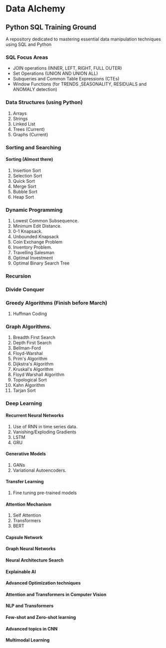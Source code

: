 # Data Alchemy
## Python SQL Training Ground

A repository dedicated to mastering essential data manipulation techniques using SQL and Python

### SQL Focus Areas
- JOIN operations (INNER, LEFT, RIGHT, FULL OUTER)
- Set Operations (UNION AND UNION ALL)
- Subqueries and Common Table Expressions (CTEs)
- Window Functions (for TRENDS ,SEASONALITY, RESIDUALS and ANOMALY detection)

### Data Structures (using Python)
1. Arrays
2. Strings
3. Linked List
4. Trees (Current)
5. Graphs (Current)

### Sorting and Searching
#### Sorting (Almost there)
1. Insertion Sort 
2. Selection Sort 
3. Quick Sort 
4. Merge Sort
5. Bubble Sort
6. Heap Sort

### Dynamic Programming
1. Lowest Common Subsequence.
2. Minimum Edit Distance.
3. 0-1 Knapsack.
4. Unbounded Knapsack
5. Coin Exchange Problem 
6. Inventory Problem.
7. Travelling Salesman
8. Optimal Investment
9. Optimal Binary Search Tree

    
### Recursion
### Divide Conquer

### Greedy Algorithms (Finish before March) 
1. Huffman Coding


### Graph Algorithms.
1. Breadth First Search
2. Depth First Search
1. Bellman-Ford
1. Floyd-Warshal 
1. Prim's Algorithm
1. Dijkstra's Algorithm
1. Kruskal's Algorithm
2. Floyd Warshall Algorithm
1. Topological Sort
2. Kahn Algorithm
3. Tarjan Sort 


### Deep Learning
#### Recurrent Neural Networks
1. Use of RNN in time series data.
2. Vanishing/Exploding Gradients
3. LSTM
4. GRU

#### Generative Models
1. GANs
2. Variational Autoencoders.

#### Transfer Learning
1. Fine tuning pre-trained models

#### Attention Mechanism
1. Self Attention
2. Transformers
3. BERT

#### Capsule Network

#### Graph Neural Networks

#### Neural Architecture Search

#### Explainable AI

#### Advanced Optimization techniques

#### Attention and Transformers in Computer Vision

#### NLP and Transformers

#### Few-shot and Zero-shot learning

#### Advanced topics in CNN

#### Multimodal Learning




